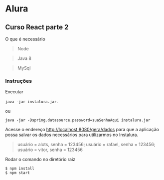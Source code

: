 # Alura

## Curso React parte 2

O que é necessário

> Node

> Java 8

> MySql

### Instruções

 Executar

` java -jar instalura.jar `.

ou

` java -jar -Dspring.datasource.password=suaSenhaAqui instalura.jar `

Acesse o endereço [http://localhost:8080/gera/dados](http://localhost:8080/gera/dados) para que a aplicação possa salvar os dados necessários para utilizarmos no Instalura.

> usuário = alots, senha = 123456;
> usuário = rafael, senha = 123456;
> usuário = vitor, senha = 123456

Rodar o comando no diretório raiz

```
$ npm install
$ npm start
```
